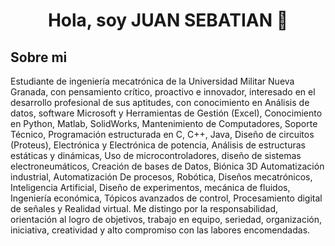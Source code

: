 <div align="center">
<h1 align="center">Hola, soy JUAN SEBATIAN 👋</h1>
</div>




## Sobre mi

Estudiante de ingeniería mecatrónica de la Universidad Militar Nueva Granada, con pensamiento crítico, proactivo e innovador, interesado en el desarrollo profesional de sus aptitudes, con conocimiento en Análisis de datos, software Microsoft y Herramientas de Gestión (Excel), Conocimiento en Python, Matlab, SolidWorks, Mantenimiento de Computadores, Soporte Técnico, Programación estructurada en C, C++, Java, Diseño de circuitos (Proteus), Electrónica y Electrónica de potencia, Análisis de estructuras estáticas y dinámicas, Uso de microcontroladores, diseño de sistemas electroneumáticos, Creación de bases de Datos, Biónica 3D Automatización industrial, Automatización De procesos, Robótica, Diseños mecatrónicos, Inteligencia Artificial, Diseño de experimentos, mecánica de fluidos, Ingeniería económica, Tópicos avanzados de control, Procesamiento digital de señales y Realidad virtual. Me distingo por la responsabilidad, orientación al logro de objetivos, trabajo en equipo, seriedad, organización, iniciativa, creatividad y alto compromiso con las labores encomendadas.
